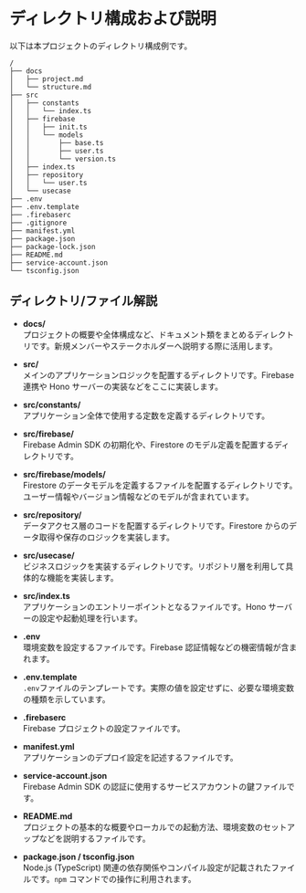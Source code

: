 # ディレクトリ構成および説明

以下は本プロジェクトのディレクトリ構成例です。

```
/
├── docs
│   ├── project.md
│   └── structure.md
├── src
│   ├── constants
│   │   └── index.ts
│   ├── firebase
│   │   ├── init.ts
│   │   └── models
│   │       ├── base.ts
│   │       ├── user.ts
│   │       └── version.ts
│   ├── index.ts
│   ├── repository
│   │   └── user.ts
│   └── usecase
├── .env
├── .env.template
├── .firebaserc
├── .gitignore
├── manifest.yml
├── package.json
├── package-lock.json
├── README.md
├── service-account.json
└── tsconfig.json
```

## ディレクトリ/ファイル解説

- **docs/**  
  プロジェクトの概要や全体構成など、ドキュメント類をまとめるディレクトリです。新規メンバーやステークホルダーへ説明する際に活用します。

- **src/**  
  メインのアプリケーションロジックを配置するディレクトリです。Firebase 連携や Hono サーバーの実装などをここに実装します。

- **src/constants/**  
  アプリケーション全体で使用する定数を定義するディレクトリです。

- **src/firebase/**  
  Firebase Admin SDK の初期化や、Firestore のモデル定義を配置するディレクトリです。

- **src/firebase/models/**  
  Firestore のデータモデルを定義するファイルを配置するディレクトリです。ユーザー情報やバージョン情報などのモデルが含まれています。

- **src/repository/**  
  データアクセス層のコードを配置するディレクトリです。Firestore からのデータ取得や保存のロジックを実装します。

- **src/usecase/**  
  ビジネスロジックを実装するディレクトリです。リポジトリ層を利用して具体的な機能を実装します。

- **src/index.ts**  
  アプリケーションのエントリーポイントとなるファイルです。Hono サーバーの設定や起動処理を行います。

- **.env**  
  環境変数を設定するファイルです。Firebase 認証情報などの機密情報が含まれます。

- **.env.template**  
  `.env`ファイルのテンプレートです。実際の値を設定せずに、必要な環境変数の種類を示しています。

- **.firebaserc**  
  Firebase プロジェクトの設定ファイルです。

- **manifest.yml**  
  アプリケーションのデプロイ設定を記述するファイルです。

- **service-account.json**  
  Firebase Admin SDK の認証に使用するサービスアカウントの鍵ファイルです。

- **README.md**  
  プロジェクトの基本的な概要やローカルでの起動方法、環境変数のセットアップなどを説明するファイルです。

- **package.json / tsconfig.json**  
  Node.js (TypeScript) 関連の依存関係やコンパイル設定が記載されたファイルです。`npm` コマンドでの操作に利用されます。
